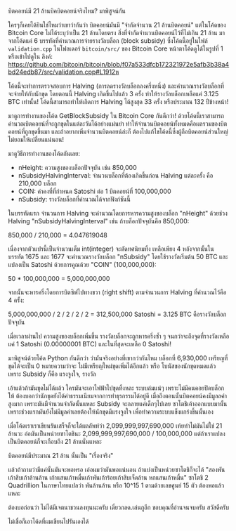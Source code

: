 บิตคอยน์มี 21 ล้านบิคบิตคอยน์จริงไหม? มาพิสูจน์กัน

ใครๆก็เคยได้ยินใช่ไหมว่าเขาว่ากันว่า บิตคอยน์มันมี "จำกัดจำนวน 21 ล้านบิตคอยน์" แต่ในโค้ดของ Bitcoin Core ไม่ได้ระบุว่าเป็น 21 ล้านโดยตรง สิ่งที่จำกัดจำนวนบิตคอยน์ไว้ที่ไม่เกิน 21 ล้าน มาจากโค้ดแค่ 6 บรรทัดที่คำนวณการจ่ายรางวัลบล็อก (block subsidy) ซึ่งโค้ดนี้อยู่ในไฟล์ `validation.cpp` ในโฟลเดอร์ `bitcoin/src/` ของ Bitcoin Core
หน้าตาโค้ดดูได้ในรูปที่ 1 หรือเข้าไปดูใน
ลิงค์: https://github.com/bitcoin/bitcoin/blob/f07a533dfcb172321972e5afb3b38a4bd24edb87/src/validation.cpp#L1912ห

โค้ดนี้จะทำการตรวจสอบการ Halving (การลดรางวัลบล็อกลงครึ่งหนึ่ง) และคำนวณรางวัลบล็อกที่จะจ่ายให้กับนักขุด โดยตอนนี้ Halving เกิดขึ้นไปแล้ว 3 ครั้ง ทำให้รางวัลบล็อกเหลือแค่ 3.125 BTC เท่านั้น! โค้ดนี้สามารถทำให้เกิดการ Halving ได้สูงสุด 33 ครั้ง หรือประมาณ 132 ปีข้างหน้า! 

มาดูการทำงานของโค้ด GetBlockSubsidy ใน Bitcoin Core กันดีกว่า! ด้วยโค้ดนี้เราสามารถคำนวณบิตคอยน์ที่จะถูกขุดในแต่ละวันได้อย่างแม่นยำ ทำให้จำนวนบิตคอยน์ทั้งหมดคือผลรวมของบิตคอยน์ที่ถูกขุดขึ้นมา และถ้าอยากเพิ่มจำนวนบิตคอยน์ล่ะก็ ต้องไปแก้ไขโค้ดนี้ซึ่งผู้ถือบิตคอยน์ส่วนใหญ่ไม่ยอมให้เปลี่ยนแน่นอน!

มาดูวิธีการทำงานของโค้ดกันเลย:
- nHeight: ความสูงของบล็อกปัจจุบัน เช่น 850,000
- nSubsidyHalvingInterval: จำนวนบล็อกที่ต้องเกิดขึ้นก่อน Halving แต่ละครั้ง คือ 210,000 บล็อก
- COIN: ค่าคงที่ที่กำหนด Satoshi ต่อ 1 บิตคอยน์ที่ 100,000,000
- nSubsidy: รางวัลบล็อกที่คำนวณได้จากฟังก์ชันนี้

ในบรรทัดแรก จำนวนการ Halving จะคำนวณโดยการหารความสูงของบล็อก "nHeight" ด้วยช่วง Halving "nSubsidyHalvingInterval" เช่น ถ้าบล็อกปัจจุบันคือ 850,000:

850,000 / 210,000 = 4.047619048

เนื่องจากตัวแปรนี้เป็นจำนวนเต็ม int(integer) จะตัดทศนิยมทิ้ง เหลือเพียง 4 หลังจากนั้นในบรรทัด 1675 และ 1677 จะคำนวณรางวัลบล็อก "nSubsidy" โดยใช้รางวัลเริ่มต้น 50 BTC และแปลงเป็น Satoshi ด้วยการคูณด้วย "COIN" (100,000,000):

50 * 100,000,000 = 5,000,000,000

จากนั้นจะหารครึ่งโดยการบิตซิฟไปทางขวา (right shift) ตามจำนวนการ Halving ที่คำนวณไว้คือ 4 ครั้ง:

5,000,000,000 / 2 / 2 / 2 / 2 = 312,500,000 Satoshi = 3.125 BTC คือรางวัลบล็อกปัจจุบัน

เมื่อเวลาผ่านไป ความสูงของบล็อกเพิ่มขึ้น รางวัลบล็อกจะถูกหารครึ่งซ้ำ ๆ จนกว่าจะถึงจุดที่รางวัลเหลือแค่ 1 Satoshi (0.00000001 BTC) และในที่สุดจะเหลือ 0 Satoshi!

มาพิสูจน์ด้วยโค้ด Python กันดีกว่า ว่ามันจริงอย่างที่เขากว่ากันไหม
บล็อกที่ 6,930,000 เหรียญที่ขุดได้จะเป็น 0 หมายความว่าจะ ไม่มีเหรียญใหม่ขุดเพิ่มได้อีกแล้ว หรือ โบนัสของนักขุดหมดแล้ว เพราะ Subsidy ก็คือ แรงจูงใจ, รางวัล 

เอ้าแล้วถ้ามันขุดไม่ได้แล้ว ใครมันจะเอาไฟฟ้าไปขุดทิ้งหละ ระบบล่มแน่ๆ เพราะไม่มีคนคอยปิดบล็อกให้ ต้องบอกว่านักขุดยังได้ค่าธรรมเนียมจากการทำธุรกรรมได้อยู่ดี เมื่อถึงตอนนั้นบิตคอยน์คงมีมูลลค่าสูงมาก เพราะมันมีจำนวนจำกัดนั้นแหละ Subsidy จะกลายแค่เด็กๆไปเลย ซาโตชิเค้าออกแบบมานั้น เพราะช่วงแรกมันยังไม่มีมูลค่าเลยต้องให้นักขุดมีแรงจูงใจ เพื่อทำความระบบแข็งแกร่งขึ้นนั้นเอง

เมื่อโค้ดเราเราเขียนรันเสร็จก็จะได้ผลลัพท์ว่า
2,099,999,997,690,000 เห้ยทำไม่มันไม่ใช่ 21 ล้านวะ อ๋อมันเป็นหน่วยซาโตชินะ 2,099,999,997,690,000 / 100,000,000 แต่ถ้าเราแปลงเป็นบิตคอยน์ก็จะเกือบถึง 21 ล้านนั่นแหละ

บิตคอยน์มีประมาณ 21 ล้าน นั้นเป็น "เรื่องจริง" 

แล้วถ้าถามว่ามีแค่นั้นมันจะพอหรอ เอ่อผมว่ามันพอแน่นอน ถ้าแบ่งเป็นหน่วยซาโตชิก็จะได้ "สองพันเก้าสิบเก้าล้านล้าน เก้าแสนเก้าหมื่นเก้าพันเก้าร้อยเก้าสิบเจ็ดล้าน หกแสนเก้าหมื่น" ซาโตชิ
2 Quadrillion ในภาษาไทยแปลว่า พันล้านล้าน หรือ 10^15 1 ตามด้วยเลขศูนย์ 15 ตัว ต้องพอแล้วแหละ

ต้องบอก่อนว่า ไม่ได้มีเจตนาชวนลงทุนนะครับ เดี๋ยวกลด.เล่นกูอีก
ขอบคุณที่อ่านจนจบครับ สวัสดีครับ

ไม่เชื่อก็เอาโค้ดที่ผมเขียนไปรันเองได้